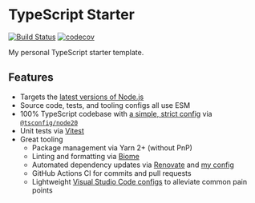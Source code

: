 # TypeScript Starter

[![Build Status](https://github.com/jonahsnider/typescript-starter/workflows/CI/badge.svg)](https://github.com/jonahsnider/typescript-starter/actions)
[![codecov](https://codecov.io/gh/jonahsnider/typescript-starter/branch/main/graph/badge.svg)](https://app.codecov.io/gh/jonahsnider/typescript-starter)

My personal TypeScript starter template.

## Features

- Targets the [latest versions of Node.js](./.node-version)
- Source code, tests, and tooling configs all use ESM
- 100% TypeScript codebase with [a simple, strict config](./tsconfig.json) via [`@tsconfig/node20`](https://github.com/tsconfig/bases#readme)
- Unit tests via [Vitest](https://vitest.dev/)
- Great tooling
  - Package management via Yarn 2+ (without PnP)
  - Linting and formatting via [Biome](https://biomejs.dev/)
  - Automated dependency updates via [Renovate](https://www.whitesourcesoftware.com/free-developer-tools/renovate/) and [my config](https://github.com/jonahsnider/renovate-config#readme)
  - GitHub Actions CI for commits and pull requests
  - Lightweight [Visual Studio Code configs](./.vscode/settings.json) to alleviate common pain points
